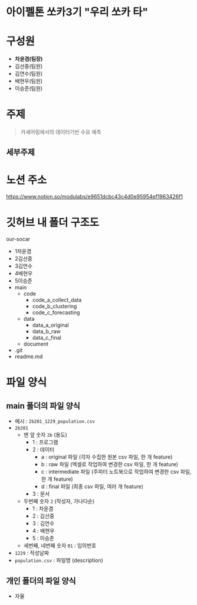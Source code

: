 # 아이펠톤 쏘카3기 "우리 쏘카 타"
# 구성원
- **차윤겸(팀장)**
- 김선중(팀원)
- 김연수(팀원)
- 배현우(팀원)
- 이승준(팀원)

# 주제
> 카셰어링에서의 데이터기반 수요 예측

## 세부주제

# 노션 주소
https://www.notion.so/modulabs/e9651dcbc43c4d0e95954ef1963426f1

# 깃허브 내 폴더 구조도

our-socar
- 1차윤겸
- 2김선중
- 3김연수
- 4배현우
- 5이승준
- main
    - code
        - code_a_collect_data
        - code_b_clustering
        - code_c_forecasting
    - data
        - data_a_original
        - data_b_raw
        - data_c_final
    - document
- .git
- readme.md

<!--파일구조도 개선 필요 있음
https://jane-aeiou.tistory.com/80-->

# 파일 양식

## main 폴더의 파일 양식
- 예시 : `2b201_1229_population.csv`
- `2b201`
  - 맨 앞 숫자 `2b` (용도)
    - 1 : 프로그램
    - 2 : 데이터
        - a : original 파일 (각자 수집한 원본 csv 파일, 한 개 feature)
        - b : raw 파일 (엑셀로 작업하여 변경한 csv 파일, 한 개 feature)
        - c : intermediate 파일 (주피터 노트북으로 작업하여 변경한 csv 파일, 한 개 feature)
        - d : final 파일 (최종 csv 파일, 여러 개 feature)
    - 3 : 문서
  - 두번째 숫자 `2` (작성자, 가나다순)
    - 1 : 차윤겸
    - 2 : 김선중
    - 3 : 김연수
    - 4 : 배현우
    - 5 : 이승준
  - 세번째, 네번째 숫자 `01` : 임의번호
- `1229` : 작성날짜
- `population.csv` : 파일명 (description)

## 개인 폴더의 파일 양식
- 자율
